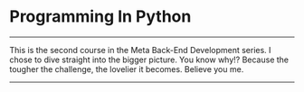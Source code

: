 # Programming In Python

-----------------------------

This is the second course in the Meta Back-End Development series. I chose to dive straight into the bigger picture. You know why!? Because the tougher the challenge, the lovelier it becomes. Believe you me.

-----------------------------
